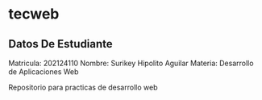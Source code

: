 # tecweb
## Datos De Estudiante
Matricula: 	202124110
Nombre: 	Surikey Hipolito Aguilar
Materia: 	Desarrollo de Aplicaciones Web

Repositorio para practicas de desarrollo web
